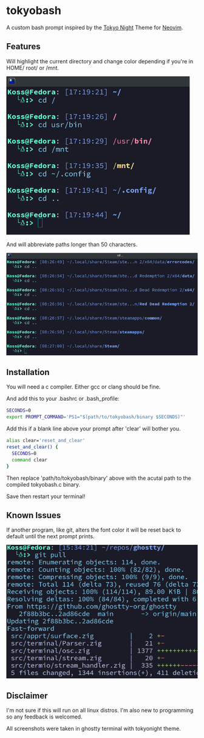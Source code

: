 # tokyobash
A custom bash prompt inspired by the [Tokyo Night](https://www.github.com/folke/tokyonight.nvim) Theme for [Neovim](https://www.github.com/neovim/neovim).
## Features
Will highlight the current directory and change color depending if you're in HOME/ root/ or /mnt.

![tokyobash_1](imgs/tokyobash_1.png)

And will abbreviate paths longer than 50 characters.

![tokyobash_2](imgs/tokyobash_2.png)


## Installation
You will need a c compiler.
Either gcc or clang should be fine.

And add this to your .bashrc or .bash_profile:

```bash
SECONDS=0
export PROMPT_COMMAND='PS1="$(path/to/tokyobash/binary $SECONDS)"'
```
Add this if a blank line above your prompt after 'clear' will bother you.
```bash
alias clear='reset_and_clear'
reset_and_clear() {
  SECONDS=0
  command clear
}
```
Then replace 'path/to/tokyobash/binary' above with the acutal path to the compiled tokyobash.c binary.

Save then restart your terminal!
## Known Issues
If another program, like git, alters the font color it will be reset back to default until the next prompt prints.

![tokyobash_iss1](imgs/tokyobash_iss1.png)

## Disclaimer
I'm not sure if this will run on all linux distros. I'm also new to programming so any feedback is welcomed.

All screenshots were taken in ghostty terminal with tokyonight theme.
